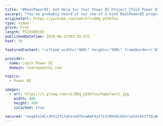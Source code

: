 ```yaml
---
title: "#RealPowerBI: Get Help for Your Power BI Project 🔴Talk Power BI LIVE (Subscribe & Join)"
excerpt: "You've probably heard of our one-of-a-kind RealPowerBI program. Join our session for a deep-dive into this unique program and get any of your questions answered. Can't wait for the session? Just go to this link to learn more about RealPowerBI: https://www.learnpowerbi.com/realpowerbi ===================="
originalUrl: https://youtube.com/watch?v=Q0q_pIOkTxo
type: video
price: Free
length: PT2H49M19S
publishedDateTime: 2019-06-21T03:35:57Z
heat: 50

featuredContent: "<iframe width=\"800\" height=\"500\" frameborder=\"0\" src=\"https://www.youtube.com/embed/Q0q_pIOkTxo\" allow=\"accelerometer; autoplay; encrypted-media; gyroscope; picture-in-picture\" allowfullscreen></iframe>"

provider:
  name: Learn Power BI
  domain: learnpowerbi.com

topics:
  - Power BI

images:
  - url: https://i.ytimg.com/vi/Q0q_pIOkTxo/hqdefault.jpg
    width: 480
    height: 360
    isCached: true

secured: "nnq4k534C+3PXiSTLYqhzvUdfb+wK6F9yI7LhYRKGbC9GV+iwlmt65tT7biBmsetRADkDNqBgoOeLfUB2qvlVQZDWpzR70pf2MN9qkqIQgx1SQZoHJXDiSNbrVuY/Jaz050ATqS/HVjMIl2t9oli0pSTgVPWuUKBJxg6jB0TgPB4P2IG14kJhY6c9wOh1Mcw23eXRea3LPztz2ejrsDm9iSUGI2SQgd4lfrs3RI4zP2x07FDpnH6BbRtQd1NtQWSeXcTGApvLKgQ0CKx9wwM48lhEp7y5vkmY+diU03Fn3bvEkmqu6QmNgNC3S9zTkubdQY1sJL6udvfGdPY5kVUv2SNurd6eXNOBm8+r/ER5A9JXT+CvrzOCiuT4d0+VGUwzR+Cx/vvAe8zZSVmEz+g3fyhTh1v+ueSXESn6k3kb2Y=;nrisXjwvzzXrcEmTWxKmEw=="
---
```



